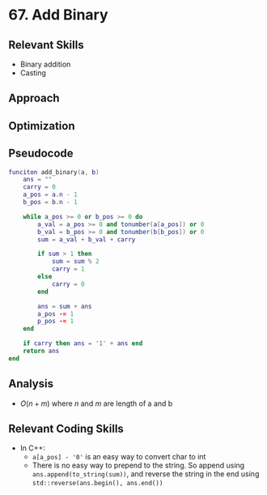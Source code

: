 # 67. Add Binary

## Relevant Skills

- Binary addition
- Casting

## Approach

## Optimization

## Pseudocode

```lua
funciton add_binary(a, b)
    ans = ""
    carry = 0
    a_pos = a.n - 1
    b_pos = b.n - 1

    while a_pos >= 0 or b_pos >= 0 do
        a_val = a_pos >= 0 and tonumber(a[a_pos]) or 0
        b_val = b_pos >= 0 and tonumber(b[b_pos]) or 0
        sum = a_val + b_val + carry

        if sum > 1 then
            sum = sum % 2
            carry = 1
        else
            carry = 0
        end

        ans = sum + ans
        a_pos -= 1
        p_pos -= 1
    end

    if carry then ans = '1' + ans end
    return ans
end
```

## Analysis

- $O(n + m)$ where $n$ and $m$ are length of a and b

## Relevant Coding Skills

- In C++:
    - `a[a_pos] - '0'` is an easy way to convert char to int
    - There is no easy way to prepend to the string.
        So append using `ans.append(to_string(sum))`, and reverse the string in the end using `std::reverse(ans.begin(), ans.end())`

